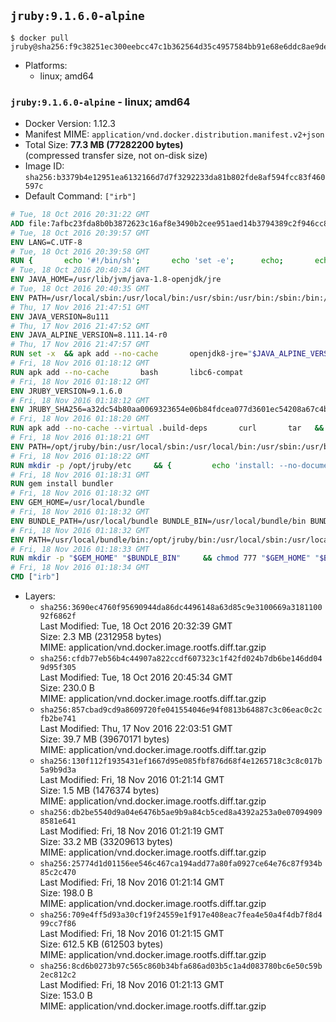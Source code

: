 ## `jruby:9.1.6.0-alpine`

```console
$ docker pull jruby@sha256:f9c38251ec300eebcc47c1b362564d35c4957584bb91e68e6ddc8ae9de9eff13
```

-	Platforms:
	-	linux; amd64

### `jruby:9.1.6.0-alpine` - linux; amd64

-	Docker Version: 1.12.3
-	Manifest MIME: `application/vnd.docker.distribution.manifest.v2+json`
-	Total Size: **77.3 MB (77282200 bytes)**  
	(compressed transfer size, not on-disk size)
-	Image ID: `sha256:b3379b4e12951ea6132166d7d7f3292233da81b802fde8af594fcc83f460597c`
-	Default Command: `["irb"]`

```dockerfile
# Tue, 18 Oct 2016 20:31:22 GMT
ADD file:7afbc23fda8b0b3872623c16af8e3490b2cee951aed14b3794389c2f946cc8c7 in / 
# Tue, 18 Oct 2016 20:39:57 GMT
ENV LANG=C.UTF-8
# Tue, 18 Oct 2016 20:39:58 GMT
RUN { 		echo '#!/bin/sh'; 		echo 'set -e'; 		echo; 		echo 'dirname "$(dirname "$(readlink -f "$(which javac || which java)")")"'; 	} > /usr/local/bin/docker-java-home 	&& chmod +x /usr/local/bin/docker-java-home
# Tue, 18 Oct 2016 20:40:34 GMT
ENV JAVA_HOME=/usr/lib/jvm/java-1.8-openjdk/jre
# Tue, 18 Oct 2016 20:40:35 GMT
ENV PATH=/usr/local/sbin:/usr/local/bin:/usr/sbin:/usr/bin:/sbin:/bin:/usr/lib/jvm/java-1.8-openjdk/jre/bin:/usr/lib/jvm/java-1.8-openjdk/bin
# Thu, 17 Nov 2016 21:47:51 GMT
ENV JAVA_VERSION=8u111
# Thu, 17 Nov 2016 21:47:52 GMT
ENV JAVA_ALPINE_VERSION=8.111.14-r0
# Thu, 17 Nov 2016 21:47:57 GMT
RUN set -x 	&& apk add --no-cache 		openjdk8-jre="$JAVA_ALPINE_VERSION" 	&& [ "$JAVA_HOME" = "$(docker-java-home)" ]
# Fri, 18 Nov 2016 01:18:12 GMT
RUN apk add --no-cache       bash       libc6-compat
# Fri, 18 Nov 2016 01:18:12 GMT
ENV JRUBY_VERSION=9.1.6.0
# Fri, 18 Nov 2016 01:18:12 GMT
ENV JRUBY_SHA256=a32dc54b80aa0069323654e06b84fdcea077d3601ec54208a67c4b969f369b89
# Fri, 18 Nov 2016 01:18:20 GMT
RUN apk add --no-cache --virtual .build-deps       curl       tar   && mkdir -p /opt/jruby   && curl -fSL https://s3.amazonaws.com/jruby.org/downloads/${JRUBY_VERSION}/jruby-bin-${JRUBY_VERSION}.tar.gz -o /tmp/jruby.tar.gz   && echo "$JRUBY_SHA256 */tmp/jruby.tar.gz" | sha256sum -c -   && tar -zx --strip-components=1 -f /tmp/jruby.tar.gz -C /opt/jruby   && rm /tmp/jruby.tar.gz   && ln -s /opt/jruby/bin/jruby /usr/local/bin/ruby   && apk del .build-deps
# Fri, 18 Nov 2016 01:18:21 GMT
ENV PATH=/opt/jruby/bin:/usr/local/sbin:/usr/local/bin:/usr/sbin:/usr/bin:/sbin:/bin:/usr/lib/jvm/java-1.8-openjdk/jre/bin:/usr/lib/jvm/java-1.8-openjdk/bin
# Fri, 18 Nov 2016 01:18:22 GMT
RUN mkdir -p /opt/jruby/etc     && {         echo 'install: --no-document';         echo 'update: --no-document';     } >> /opt/jruby/etc/gemrc
# Fri, 18 Nov 2016 01:18:31 GMT
RUN gem install bundler
# Fri, 18 Nov 2016 01:18:32 GMT
ENV GEM_HOME=/usr/local/bundle
# Fri, 18 Nov 2016 01:18:32 GMT
ENV BUNDLE_PATH=/usr/local/bundle BUNDLE_BIN=/usr/local/bundle/bin BUNDLE_SILENCE_ROOT_WARNING=1 BUNDLE_APP_CONFIG=/usr/local/bundle
# Fri, 18 Nov 2016 01:18:32 GMT
ENV PATH=/usr/local/bundle/bin:/opt/jruby/bin:/usr/local/sbin:/usr/local/bin:/usr/sbin:/usr/bin:/sbin:/bin:/usr/lib/jvm/java-1.8-openjdk/jre/bin:/usr/lib/jvm/java-1.8-openjdk/bin
# Fri, 18 Nov 2016 01:18:33 GMT
RUN mkdir -p "$GEM_HOME" "$BUNDLE_BIN"     && chmod 777 "$GEM_HOME" "$BUNDLE_BIN"
# Fri, 18 Nov 2016 01:18:34 GMT
CMD ["irb"]
```

-	Layers:
	-	`sha256:3690ec4760f95690944da86dc4496148a63d85c9e3100669a318110092f6862f`  
		Last Modified: Tue, 18 Oct 2016 20:32:39 GMT  
		Size: 2.3 MB (2312958 bytes)  
		MIME: application/vnd.docker.image.rootfs.diff.tar.gzip
	-	`sha256:cfdb77eb56b4c44907a822ccdf607323c1f42fd024b7db6be146dd049d95f305`  
		Last Modified: Tue, 18 Oct 2016 20:45:34 GMT  
		Size: 230.0 B  
		MIME: application/vnd.docker.image.rootfs.diff.tar.gzip
	-	`sha256:857cbad9cd9a8609720fe041554046e94f0813b64887c3c06eac0c2cfb2be741`  
		Last Modified: Thu, 17 Nov 2016 22:03:51 GMT  
		Size: 39.7 MB (39670171 bytes)  
		MIME: application/vnd.docker.image.rootfs.diff.tar.gzip
	-	`sha256:130f112f1935431ef1667d95e085fbf876d68f4e1265718c3c8c017b5a9b9d3a`  
		Last Modified: Fri, 18 Nov 2016 01:21:14 GMT  
		Size: 1.5 MB (1476374 bytes)  
		MIME: application/vnd.docker.image.rootfs.diff.tar.gzip
	-	`sha256:db2be5540d9a04e6476b5ae9b9a84cb5ced8a4392a253a0e070949098581e641`  
		Last Modified: Fri, 18 Nov 2016 01:21:19 GMT  
		Size: 33.2 MB (33209613 bytes)  
		MIME: application/vnd.docker.image.rootfs.diff.tar.gzip
	-	`sha256:25774d1d01156ee546c467ca194add77a80fa0927ce64e76c87f934b85c2c470`  
		Last Modified: Fri, 18 Nov 2016 01:21:14 GMT  
		Size: 198.0 B  
		MIME: application/vnd.docker.image.rootfs.diff.tar.gzip
	-	`sha256:709e4ff5d93a30cf19f24559e1f917e408eac7fea4e50a4f4db7f8d499cc7f86`  
		Last Modified: Fri, 18 Nov 2016 01:21:15 GMT  
		Size: 612.5 KB (612503 bytes)  
		MIME: application/vnd.docker.image.rootfs.diff.tar.gzip
	-	`sha256:8cd6b0273b97c565c860b34bfa686ad03b5c1a4d083780bc6e50c59b2ec812c2`  
		Last Modified: Fri, 18 Nov 2016 01:21:13 GMT  
		Size: 153.0 B  
		MIME: application/vnd.docker.image.rootfs.diff.tar.gzip

